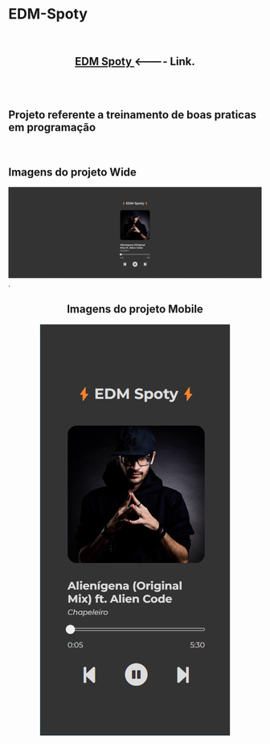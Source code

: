 # EDM-Spoty
<br>
<center><h2> <a href="https://alissonclaro.github.io/EDM-Spoty/" target="_blank"> EDM Spoty </a>  <---- Link.</h2>  </center>
<br>
<br>
<h2>Projeto referente a treinamento de boas praticas em programação</a></h2>
<br>
<h2>Imagens do projeto Wide</h2>
<img src="resource/screen.png">
<br>
.
<center><h2>Imagens do projeto Mobile</h2>
<img src="resource/cell screen.png"></center>
<br>
